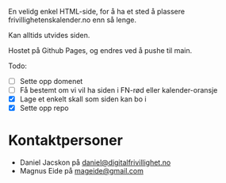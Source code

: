 En velidg enkel HTML-side, for å ha et sted å plassere frivillighetenskalender.no enn så lenge.

Kan alltids utvides siden. 

Hostet på Github Pages, og endres ved å pushe til main.

Todo: 

- [ ] Sette opp domenet
- [ ] Få bestemt om vi vil ha siden i FN-rød eller kalender-oransje
- [x] Lage et enkelt skall som siden kan bo i
- [x] Sette opp repo

# Kontaktpersoner

- Daniel Jacskon på daniel@digitalfrivillighet.no 
- Magnus Eide på mageide@gmail.com
